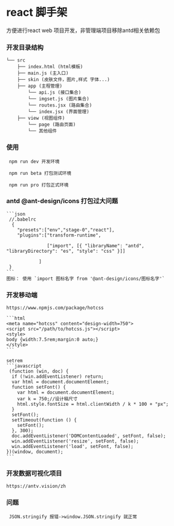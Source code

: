 # react 脚手架

方便进行react web 项目开发，非管理端项目移除antd相关依赖包


### 开发目录结构
```text
└── src
    ├── index.html (html模板)
    ├── main.js (主入口)
    ├── skin (皮肤文件，图片,样式 字体...)
    ├── app (主程管理)
        └── api.js (接口集合)
        └── imgset.js (图片集合)
        └── routes.jsx (路由集合)
        └── index.jsx (界面管理)
    ├── view (视图组件)
        └── page (路由页面)
        └── 其他组件
 ```

### 使用

```
 npm run dev 开发环境

 npm run beta 打包测试环境

 npm run pro 打包正式环境

 ```   


### antd  @ant-design/icons 打包过大问题

    ```json 
     //.babelrc   
      {
        "presets":["env","stage-0","react"],
        "plugins":["transform-runtime",
                     
                   ["import", [{ "libraryName": "antd", "libraryDirectory": "es", "style": "css" }]]
                   
                ]
     }
    ```   
    图标： 使用 `import 图标名字 from '@ant-design/icons/图标名字'`
  
 
### 开发移动端
    
    https://www.npmjs.com/package/hotcss

    ```html
    <meta name="hotcss" content="design-width=750">
    <script src="/path/to/hotcss.js"></script>
    <style>
    body {width:7.5rem;margin:0 auto;}
    </style> 
    ```
 
    setrem
    ```javascript
     (function (win, doc) {
      if (!win.addEventListener) return;
      var html = document.documentElement;
      function setFont() {
        var html = document.documentElement;
        var k = 750;//设计稿尺寸
        html.style.fontSize = html.clientWidth / k * 100 + "px";
      }
      setFont();
      setTimeout(function () {
        setFont();
      }, 300);
      doc.addEventListener('DOMContentLoaded', setFont, false);
      win.addEventListener('resize', setFont, false);
      win.addEventListener('load', setFont, false);
    })(window, document);
    ```

### 开发数据可视化项目
    
    https://antv.vision/zh    


### 问题
     
     JSON.stringify 报错->window.JSON.stringify 就正常